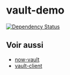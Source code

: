 # vault-demo

[![Dependency Status](https://gemnasium.com/badges/github.com/millette/vault-demo.svg)](https://gemnasium.com/github.com/millette/vault-demo)

## Voir aussi
* [now-vault][]
* [vault-client][]

[vault-client]: <https://github.com/millette/vault-client>
[now-vault]: <https://github.com/millette/now-vault>
